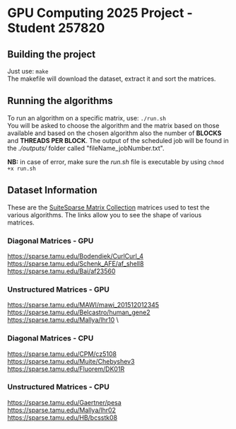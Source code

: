 # GPU Computing 2025 Project - Student 257820

## Building the project

Just use: ```make``` \
The makefile will download the dataset, extract it and sort the matrices.

## Running the algorithms

To run an algorithm on a specific matrix, use: ```./run.sh``` \
You will be asked to choose the algorithm and the matrix based on those available and based on the chosen algorithm also the number of **BLOCKS** and **THREADS PER BLOCK**. The output of the scheduled job will be found in the *./outputs/* folder called "fileName_jobNumber.txt".

**NB:** in case of error, make sure the *run.sh* file is executable by using ```chmod +x run.sh```

## Dataset Information

These are the [SuiteSparse Matrix Collection](https://sparse.tamu.edu/) matrices used to test the various algorithms.
The links allow you to see the shape of various matrices.

### Diagonal Matrices - GPU
https://sparse.tamu.edu/Bodendiek/CurlCurl_4 \
https://sparse.tamu.edu/Schenk_AFE/af_shell8 \
https://sparse.tamu.edu/Bai/af23560
### Unstructured Matrices - GPU
https://sparse.tamu.edu/MAWI/mawi_201512012345 \
https://sparse.tamu.edu/Belcastro/human_gene2 \
https://sparse.tamu.edu/Mallya/lhr10 \

### Diagonal Matrices - CPU
https://sparse.tamu.edu/CPM/cz5108 \
https://sparse.tamu.edu/Muite/Chebyshev3 \
https://sparse.tamu.edu/Fluorem/DK01R
### Unstructured Matrices - CPU
https://sparse.tamu.edu/Gaertner/pesa \
https://sparse.tamu.edu/Mallya/lhr02 \
https://sparse.tamu.edu/HB/bcsstk08